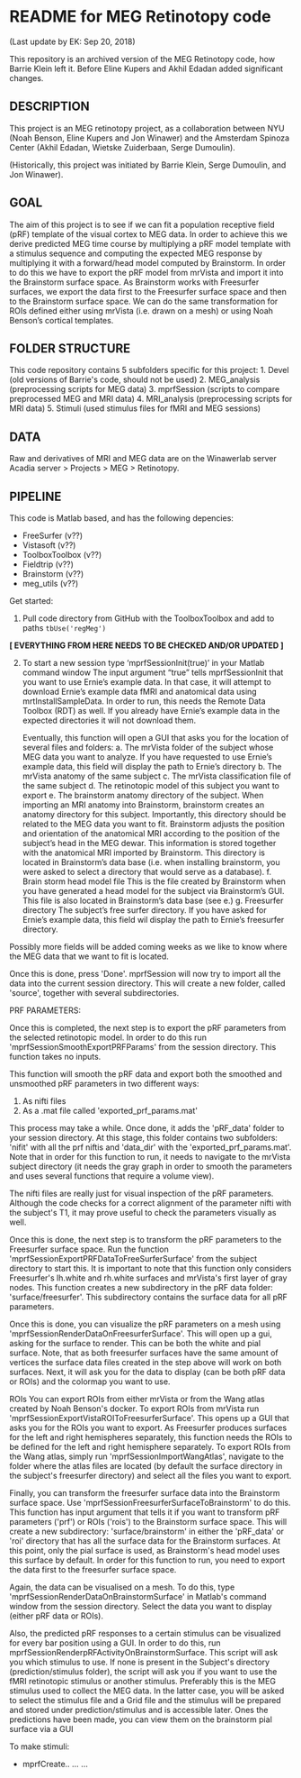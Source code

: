 # README for MEG Retinotopy code

(Last update by EK: Sep 20, 2018)

This repository is an archived version of the MEG Retinotopy code, how Barrie Klein left it. Before Eline Kupers and Akhil Edadan added significant changes.

## DESCRIPTION
This project is an MEG retinotopy project, as a collaboration between 
NYU (Noah Benson, Eline Kupers and Jon Winawer) and the Amsterdam Spinoza Center 
(Akhil Edadan, Wietske Zuiderbaan, Serge Dumoulin).

(Historically, this project was initiated by Barrie Klein, Serge Dumoulin, and Jon Winawer).

## GOAL
The aim of this project is to see if we can fit a population receptive field (pRF) 
template of the visual cortex to MEG data. In order to achieve this we derive predicted 
MEG time course by multiplying a pRF model template with a stimulus sequence and computing 
the expected MEG response by multiplying it with a forward/head model computed by 
Brainstorm. In order to do this we have to export the pRF model from mrVista and import 
it into the Brainstorm surface space. As Brainstorm works with Freesurfer surfaces, we 
export the data first to the Freesurfer surface space and then to the Brainstorm surface 
space. We can do the same transformation for ROIs defined either using mrVista 
(i.e. drawn on a mesh) or using Noah Benson’s cortical templates.

## FOLDER STRUCTURE
This code repository contains 5 subfolders specific for this project:
	1. Devel 		(old versions of Barrie's code, should not be used)
	2. MEG_analysis		(preprocessing scripts for MEG data)
	3. mprfSession		(scripts to compare preprocessed MEG and MRI data)
	4. MRI_analysis		(preprocessing scripts for MRI data)
	5. Stimuli 		(used stimulus files for fMRI and MEG sessions)

## DATA 
Raw and derivatives of MRI and MEG data are on the Winawerlab server Acadia 
server > Projects > MEG > Retinotopy.

## PIPELINE
This code is Matlab based, and has the following depencies:
- FreeSurfer (v??)
- Vistasoft (v??)
- ToolboxToolbox (v??)
- Fieldtrip (v??)
- Brainstorm (v??)
- meg_utils (v??)

Get started:
1. Pull code directory from GitHub with the ToolboxToolbox and add to paths
`tbUse('regMeg')`


**[ EVERYTHING FROM HERE NEEDS TO BE CHECKED AND/OR UPDATED ]**


2. To start a new session type ‘mprfSessionInit(true)’ in your Matlab command window
	The input argument “true” tells mprfSessionInit that you want to use Ernie’s example 
	data. In that case, it will attempt to download Ernie’s example data fMRI and 
	anatomical data using mrtInstallSampleData. In order to run, this needs the Remote 
	Data Toolbox (RDT) as well. If you already have Ernie’s example data in the expected 
	directories it will not download them. 

	Eventually, this function will open a GUI that asks you for the location of several 
	files and folders:
	a. The mrVista folder of the subject whose MEG data you want to analyze.
		If you have requested to use Ernie’s example data, this field will display the 
		path to Ernie’s directory
	b. The mrVista anatomy of the same subject
	c. The mrVista classification file of the same subject
	d. The retinotopic model of this subject you want to export
	e. The brainstorm anatomy directory of the subject. 
		When importing an MRI anatomy into Brainstorm, brainstorm creates an anatomy 
		directory for this subject. Importantly, this directory should be related to the 
		MEG data you want to fit. Brainstorm adjusts the position and orientation of the 
		anatomical MRI according to the position of the subject’s head in the MEG dewar. 
		This information is stored together with the anatomical MRI imported by Brainstorm.
		This directory is located in Brainstorm’s data base (i.e. when installing 
		brainstorm, you were asked to select a directory that would serve as a database). 
	f. Brain storm head model file
		This is the file created by Brainstorm when you have generated a head model for 
		the subject via Brainstorm’s GUI. This file is also located in Brainstorm’s 
		data base (see e.)
	g. Freesurfer directory
		The subject’s free surfer directory. If you have asked for Ernie’s example data, 
		this field wil display the path to Ernie’s freesurfer directory.

Possibly more fields will be added coming weeks as we like to know where the MEG data 
that we want to fit is located.


Once this is done, press 'Done'.
mprfSession will now try to import all the data into the current session directory. This 
will create a new folder, called 'source', together with several subdirectories.

PRF PARAMETERS:

Once this is completed, the next step is to export the pRF parameters from the selected 
retinotopic model. In order to do this run 'mprfSessionSmoothExportPRFParams' from the 
session directory. This function takes no inputs. 

This function will smooth the pRF data and export both the smoothed and unsmoothed pRF 
parameters in two different ways:
1. As nifti files
2. As a .mat file called 'exported_prf_params.mat'

This process may take a while. Once done, it adds the 'pRF_data' folder to your session
directory. At this stage, this folder contains two subfolders: 'nifit' with all the prf
niftis and 'data_dir' with the 'exported_prf_params.mat'. 
Note that in order for this function to run, it needs to navigate to the mrVista subject 
directory (it needs the gray graph in order to smooth the parameters and uses several
functions that require a volume view).

The nifti files are really just for visual inspection of the pRF parameters. Although the 
code checks for a correct alignment of the parameter nifti with the subject's T1, it may 
prove useful to check the parameters visually as well.

Once this is done, the next step is to transform the pRF parameters to the Freesurfer 
surface space. Run the function 'mprfSessionExportPRFDataToFreeSurferSurface' from the 
subject directory to start this. It is important to note that this function only considers
Freesurfer's lh.white and rh.white surfaces and mrVista's first layer of gray nodes. 
This function creates a new subdirectory in the pRF data folder: 'surface/freesurfer'.
This subdirectory contains the surface data for all pRF parameters.

Once this is done, you can visualize the pRF parameters on a mesh using 
'mprfSessionRenderDataOnFreesurferSurface'. This will open up a gui, asking for the surface
to render. This can be both the white and pial surface. Note, that as both freesurfer 
surfaces have the same amount of vertices the surface data files created in the step above
will work on both surfaces. Next, it will ask you for the data to display (can be both 
pRF data or ROIs) and the colormap you want to use.


ROIs
You can export ROIs from either mrVista or from the Wang atlas created by Noah Benson's 
docker. To export ROIs from mrVista run 'mprfSessionExportVistaROIToFreesurferSurface'. 
This opens up a GUI that asks you for the ROIs you want to export. As Freesurfer produces
surfaces for the left and right hemispheres separately, this function needs the ROIs to be
defined for the left and right hemisphere separately. 
To export ROIs from the Wang atlas, simply run 'mprfSessionImportWangAtlas', navigate to
the folder where the atlas files are located (by default the surface directory in the 
subject's freesurfer directory) and select all the files you want to export.


Finally, you can transform the freesurfer surface data into the Brainstorm surface space.
Use 'mprfSessionFreesurferSurfaceToBrainstorm' to do this. This function has input argument
that tells it if you want to transform pRF parameters ('prf') or ROIs ('rois') to the Brainstorm
surface space. This will create a new subdirectory: 'surface/brainstorm' in either the 
'pRF_data' or 'roi' directory that has all the surface data for the Brainstorm surfaces. 
At this point, only the pial surface is used, as Brainstorm's head model uses this surface
by default. In order for this function to run, you need to export the data first to the
freesurfer surface space.

Again, the data can be visualised on a mesh. To do this, type 
'mprfSessionRenderDataOnBrainstormSurface' in Matlab's command window from the session 
directory. Select the data you want to display (either pRF data or ROIs). 

Also, the predicted pRF responses to a certain stimulus can be visualized for every bar 
position using a GUI. In order to do this, run mprfSessionRenderpRFActivityOnBrainstormSurface.
This script will ask you which stimulus to use. If none is present in the Subject's directory
(prediction/stimulus folder), the script will ask you if you want to use the fMRI retinotopic stimulus
or another stimulus. Preferably this is the MEG stimulus used to collect the MEG data. In the
latter case, you will be asked to select the stimulus file and a Grid file and the stimulus
will be prepared and stored under prediction/stimulus and is accessible later. Ones the predictions
have been made, you can view them on the brainstorm pial surface via a GUI


To make stimuli:
- mprfCreate.. … … 


